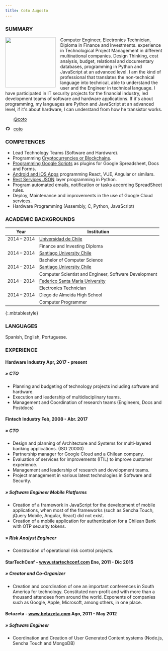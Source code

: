 ```yaml
---
title: Coto Augosto
---
```


### SUMMARY


<img src="https://pbs.twimg.com/profile_images/867001529508782081/d2EPjhxf_400x400.jpg" width="160" height="160" style="float: left; margin-right: 15px;"/> Computer Engineer, Electronics Technician, Diploma in Finance and Investments. experience in Technological Project Management in different multinational companies. Design Thinking, cost analysis, budget, relational and documentary databases, programming in Python and JavaScript at an advanced level. I am the kind of professional that translates the non-technical language into technical, able to understand the user and the Engineer in technical language. I have participated in IT security projects for the financial industry, led development teams of software and hardware applications. If it's about programming, my languages are Python and JavaScript at an advanced level, if it's about hardware, I can understand from how he transistor works.

[<img src="/twitter.ico" width="16" height="16" style="float: left; margin-right: 10px;"/> @coto][t_coto] 

[<img src="/github.png" width="16" height="16" style="float: left; margin-right: 10px;"/> coto][g_coto]

### COMPETENCES

- Lead Technology Teams (Software and Hardware).
- Programming [Cryptocurrencies or Blockchains](http://bit.ly/cryptocurrency_programming).
- [Programming Google Scripts](http://bit.ly/google_script_programming) as plugins for Google Spreadsheet, Docs and Forms.
- [Android and iOS Apps](http://bit.ly/mob_apps_programming) programming React, VUE, Angular or similars.
- [Rest Services JSON](http://bit.ly/rest_programming) layer programming in Python.
- Program automated emails, notification or tasks according SpreadSheet rules.
- Deploy, Maintenance and improvements in the use of Google Cloud services.
- Hardware Programming (Assembly, C, Python, JavaScript)


### ACADEMIC BACKGROUNDS

| Year | Institution |
| --- | --- |
| 2014 – 2014 | [Universidad de Chile][fen]​ |
|  | Finance and Investing Diploma |
| 2014 – 2014 | [Santiago University Chile][usach] |
|  | Bachelor of Computer Science |
| 2014 – 2014 | [Santiago University Chile][usach] |
|  | Computer Scientist and Engineer, Software Development |
| 2014 – 2014 | [Federico Santa Maria University][usm] |
|  | Electronics Technician |
| 2014 – 2014 | Diego de Almeida High School |
|  | Computer Programmer |
{:.mbtablestyle}

    
### LANGUAGES

Spanish, English, Portuguese.

### EXPERIENCE

#### Hardware Industry Apr, 2017 - present 
##### » CTO

- Planning and budgeting of technology projects including software and hardware.
- Execution and leadership of multidisciplinary teams.
- Management and Coordination of research teams (Engineers, Docs and Postdocs)


#### Fintech Industry Feb, 2008 - Abr. 2017 
##### » CTO
- Design and planning of Architecture and Systems for multi-layered banking applications. (ISO 20000)
- Partnership manager for Google Cloud and a Chilean company.
- Evaluation of services for improvements (ITIL) to improve customer experience.
- Management and leadership of research and development teams.
- Project management in various latest technologies in Software and Security.

##### » Software Engineer Mobile Platforms
- Creation of a framework in JavaScript for the development of mobile applications, when most of the frameworks (such as Sencha Touch, jQuery Mobile, Angular, React) did not exist.
- Creation of a mobile application for authentication for a Chilean Bank with OTP security tokens. 
##### » Risk Analyst Engineer
- Construction of operational risk control projects.

#### StarTechConf -​ ​www.startechconf.com Ene, 2011 - Dic 2015 
##### » Creator and Co-Organizer
- Creation and coordination of one an important conferences in South America for technology. Constituted non-profit and with more than a thousand attendees from around the world. Exponents of companies such as Google, Apple, Microsoft, among others, in one place.

#### Betazeta -​ ​www.betazeta.com Ago, 2011 - May 2012 
##### » Software Engineer
- Coordination and Creation of User Generated Content systems (Node.js, Sencha Touch and MongoDB)


[usach]: http://www.usach.cl​
[usm]: http://www.utfsm.cl​
[fen]: http://www.fen.uchile.cl
[t_coto]: https://www.twitter.com/coto
[g_coto]: https://www.github.com/coto

